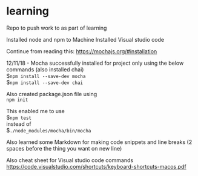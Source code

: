 # learning
Repo to push work to as part of learning

Installed node and npm to Machine
Installed Visual studio code

Continue from reading this: https://mochajs.org/#installation

12/11/18 - Mocha successfully installed for project only using the below commands (also installed chai)  
$```npm install --save-dev mocha```  
$```npm install --save-dev chai```

Also created package.json file using  
```npm init```

This enabled me to use   
$```npm test```  
instead of  
$```./node_modules/mocha/bin/mocha```  

Also learned some Markdown for making code snippets and line breaks (2 spaces before the thing you want on new line)

Also cheat sheet for Visual studio code commands
https://code.visualstudio.com/shortcuts/keyboard-shortcuts-macos.pdf
